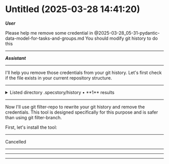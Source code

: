 <!-- Generated by SpecStory -->

# Untitled (2025-03-28 14:41:20)

_**User**_

Please help me remove some credential in @2025-03-28_05-31-pydantic-data-model-for-tasks-and-groups.md 
You should modify git history to do this

---

_**Assistant**_



---

I'll help you remove those credentials from your git history. Let's first check if the file exists in your current repository structure.

---

<details>
            <summary>Listed directory .specstory/history • **1** results</summary>
        
| Name                                                             |
| ---------------------------------------------------------------- |
| 📄 `2025-03-28_05-31-pydantic-data-model-for-tasks-and-groups.md` |

</details>

---

Now I'll use git filter-repo to rewrite your git history and remove the credentials. This tool is designed specifically for this purpose and is safer than using git filter-branch.

First, let's install the tool:

---

Cancelled

---



---



---


